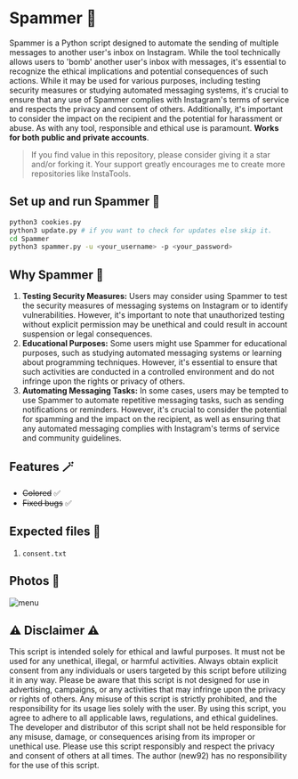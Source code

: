 # Spammer 🧨

Spammer is a Python script designed to automate the sending of multiple messages to another user's inbox on Instagram. While the tool technically allows users to 'bomb' another user's inbox with messages, it's essential to recognize the ethical implications and potential consequences of such actions. While it may be used for various purposes, including testing security measures or studying automated messaging systems, it's crucial to ensure that any use of Spammer complies with Instagram's terms of service and respects the privacy and consent of others. Additionally, it's important to consider the impact on the recipient and the potential for harassment or abuse. As with any tool, responsible and ethical use is paramount. **Works for both public and private accounts**.

> If you find value in this repository, please consider giving it a star and/or forking it. Your support greatly encourages me to create more repositories like InstaTools.

## Set up and run Spammer 🚀

```bash
python3 cookies.py
python3 update.py # if you want to check for updates else skip it.
cd Spammer
python3 spammer.py -u <your_username> -p <your_password>
```

## Why Spammer 🤔

1. **Testing Security Measures:** Users may consider using Spammer to test the security measures of messaging systems on Instagram or to identify vulnerabilities. However, it's important to note that unauthorized testing without explicit permission may be unethical and could result in account suspension or legal consequences.
2. **Educational Purposes:** Some users might use Spammer for educational purposes, such as studying automated messaging systems or learning about programming techniques. However, it's essential to ensure that such activities are conducted in a controlled environment and do not infringe upon the rights or privacy of others.
3. **Automating Messaging Tasks:**  In some cases, users may be tempted to use Spammer to automate repetitive messaging tasks, such as sending notifications or reminders. However, it's crucial to consider the potential for spamming and the impact on the recipient, as well as ensuring that any automated messaging complies with Instagram's terms of service and community guidelines.

## Features 🪄

- ~~Colored~~ ✅
- ~~Fixed bugs~~ ✅

## Expected files 📂

1) `consent.txt`

## Photos 📸

![menu](https://github.com/new92/InstaTools/assets/94779840/62cb1ea0-1d99-4846-ba8c-dfa76821ae16)


## ⚠️ Disclaimer ⚠️
This script is intended solely for ethical and lawful purposes. It must not be used for any unethical, illegal, or harmful activities. Always obtain explicit consent from any individuals or users targeted by this script before utilizing it in any way.
Please be aware that this script is not designed for use in advertising, campaigns, or any activities that may infringe upon the privacy or rights of others. Any misuse of this script is strictly prohibited, and the responsibility for its usage lies solely with the user.
By using this script, you agree to adhere to all applicable laws, regulations, and ethical guidelines. The developer and distributor of this script shall not be held responsible for any misuse, damage, or consequences arising from its improper or unethical use.
Please use this script responsibly and respect the privacy and consent of others at all times. The author (new92) has no responsibility for the use of this script.
